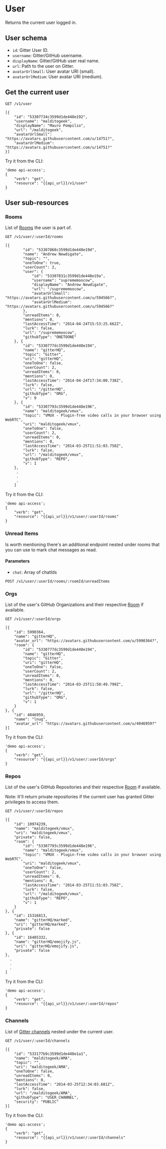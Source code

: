 # User

Returns the current user logged in.

## User schema

- `id`: Gitter User ID.
- `username`: Gitter/GitHub username.
- `displayName`: Gitter/GitHub user real name.
- `url`: Path to the user on Gitter.
- `avatarUrlSmall`: User avatar URI (small).
- `avatarUrlMedium`: User avatar URI (medium).

## Get the current user

```
GET /v1/user
```

```
[{
    "id": "53307734c3599d1de448e192",
    "username": "malditogeek",
    "displayName": "Mauro Pompilio",
    "url": "/malditogeek",
    "avatarUrlSmall": "https://avatars.githubusercontent.com/u/14751?",
    "avatarUrlMedium": "https://avatars.githubusercontent.com/u/14751?"
}]
```

Try it from the CLI:
```
'demo api-access';
{
    "verb": "get",
    "resource": "{{api_url}}/v1/user"
}
```

## User sub-resources

### Rooms

List of [Rooms](rooms-resource) the user is part of.

```
GET /v1/user/:userId/rooms
```

```
[{
        "id": "53307860c3599d1de448e19d",
        "name": "Andrew Newdigate",
        "topic": "",
        "oneToOne": true,
        "userCount": 2,
        "user": {
            "id": "53307831c3599d1de448e19a",
            "username": "suprememoocow",
            "displayName": "Andrew Newdigate",
            "url": "/suprememoocow",
            "avatarUrlSmall": "https://avatars.githubusercontent.com/u/594566?",
            "avatarUrlMedium": "https://avatars.githubusercontent.com/u/594566?"
        },
        "unreadItems": 0,
        "mentions": 0,
        "lastAccessTime": "2014-04-24T15:53:25.662Z",
        "lurk": false,
        "url": "/suprememoocow",
        "githubType": "ONETOONE"
    }, {
        "id": "5330777dc3599d1de448e194",
        "name": "gitterHQ",
        "topic": "Gitter",
        "uri": "gitterHQ",
        "oneToOne": false,
        "userCount": 2,
        "unreadItems": 0,
        "mentions": 0,
        "lastAccessTime": "2014-04-24T17:34:00.738Z",
        "lurk": false,
        "url": "/gitterHQ",
        "githubType": "ORG",
        "v": 9
    }, {
        "id": "53307793c3599d1de448e196",
        "name": "malditogeek/vmux",
        "topic": "VMUX - Plugin-free video calls in your browser using WebRTC",
        "uri": "malditogeek/vmux",
        "oneToOne": false,
        "userCount": 2,
        "unreadItems": 0,
        "mentions": 0,
        "lastAccessTime": "2014-03-25T11:51:03.758Z",
        "lurk": false,
        "url": "/malditogeek/vmux",
        "githubType": "REPO",
        "v": 1
    },
     .
     .
     .
    ]
```

Try it from the CLI:
```
'demo api-access';
{
    "verb": "get",
    "resource": "{{api_url}}/v1/user/:userId/rooms"
}
```

### Unread Items

Is worth mentioning there's an additional endpoint nested under rooms that you can use to mark chat messages as read.

#### Parameters

- `chat`: Array of chatIds

```
POST /v1/user/:userId/rooms/:roomId/unreadItems
```

### Orgs

List of the user's GitHub Organizations and their respective [Room](rooms-resource) if available.

```
GET /v1/user/:userId/orgs
```

```
[{
    "id": 5990364,
    "name": "gitterHQ",
    "avatar_url": "https://avatars.githubusercontent.com/u/5990364?",
    "room": {
        "id": "5330777dc3599d1de448e194",
        "name": "gitterHQ",
        "topic": "Gitter",
        "uri": "gitterHQ",
        "oneToOne": false,
        "userCount": 2,
        "unreadItems": 0,
        "mentions": 0,
        "lastAccessTime": "2014-03-25T11:50:49.799Z",
        "lurk": false,
        "url": "/gitterHQ",
        "githubType": "ORG",
        "v": 1
    }
}, {
    "id": 4046959,
    "name": "lnug",
    "avatar_url": "https://avatars.githubusercontent.com/u/4046959?"
}]
```

Try it from the CLI:
```
'demo api-access';
{
    "verb": "get",
    "resource": "{{api_url}}/v1/user/:userId/orgs"
}
```


### Repos

List of the user's GitHub Repositories and their respective [Room](rooms-resource) if available.

Note: It'll return private repositories if the current user has granted Gitter privileges to access them.

```
GET /v1/user/:userId/repos
```

```
[{
    "id": 10974239,
    "name": "malditogeek/vmux",
    "uri": "malditogeek/vmux",
    "private": false,
    "room": {
        "id": "53307793c3599d1de448e196",
        "name": "malditogeek/vmux",
        "topic": "VMUX - Plugin-free video calls in your browser using WebRTC",
        "uri": "malditogeek/vmux",
        "oneToOne": false,
        "userCount": 2,
        "unreadItems": 0,
        "mentions": 0,
        "lastAccessTime": "2014-03-25T11:51:03.758Z",
        "lurk": false,
        "url": "/malditogeek/vmux",
        "githubType": "REPO",
        "v": 1
    }
}, {
    "id": 15316813,
    "name": "gitterHQ/marked",
    "uri": "gitterHQ/marked",
    "private": false
}, {
    "id": 16485332,
    "name": "gitterHQ/emojify.js",
    "uri": "gitterHQ/emojify.js",
    "private": false
},
  .
  .
  .
]
```

Try it from the CLI:
```
'demo api-access';
{
    "verb": "get",
    "resource": "{{api_url}}/v1/user/:userId/repos"
}
```


### Channels

List of [Gitter channels](room-resource) nested under the current user.

```
GET /v1/user/:userId/channels
```
```
[{
    "id": "533177b9c3599d1de448e1a1",
    "name": "malditogeek/AMA",
    "topic": "",
    "uri": "malditogeek/AMA",
    "oneToOne": false,
    "unreadItems": 0,
    "mentions": 0,
    "lastAccessTime": "2014-03-25T12:34:03.681Z",
    "lurk": false,
    "url": "/malditogeek/AMA",
    "githubType": "USER_CHANNEL",
    "security": "PUBLIC"
}]
```

Try it from the CLI:
```
'demo api-access';
{
    "verb": "get",
    "resource": "{{api_url}}/v1/user/:userId/channels"
}
```
